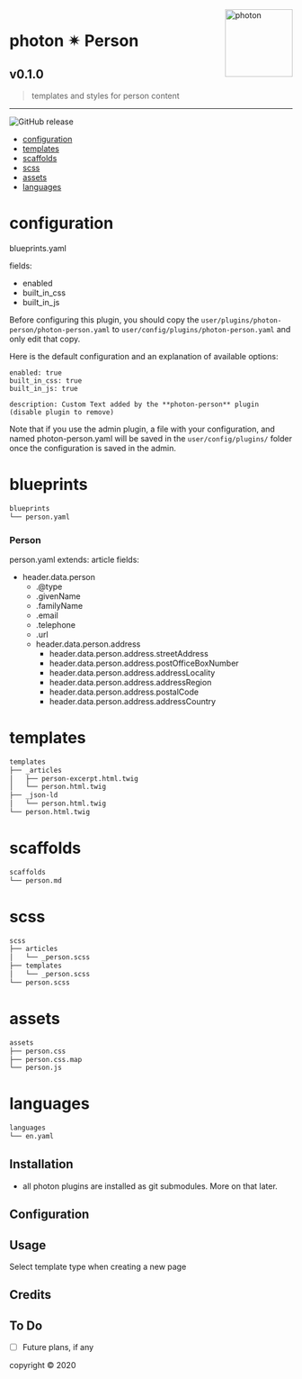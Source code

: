 <a href="https://photon-platform.net/">
    <img src="https://photon-platform.net/user/images/photon-logo-banner.png" alt="photon" title="photon" align="right" height="120" />
</a>


# photon ✴ Person

## v0.1.0
> templates and styles for person content

---

![GitHub release](https://img.shields.io/github/v/tag/photon-platform/grav-theme-photon)

- [configuration](#configuration)
- [templates](#templates)
- [scaffolds](#scaffolds)
- [scss](#scss)
- [assets](#assets)
- [languages](#languages)

# configuration
blueprints.yaml

fields:
- enabled
- built_in_css
- built_in_js

Before configuring this plugin, you should copy the `user/plugins/photon-person/photon-person.yaml` to `user/config/plugins/photon-person.yaml` and only edit that copy.

Here is the default configuration and an explanation of available options:

```
enabled: true
built_in_css: true
built_in_js: true

description: Custom Text added by the **photon-person** plugin (disable plugin to remove)
```

Note that if you use the admin plugin, a file with your configuration, and named photon-person.yaml will be saved in the `user/config/plugins/` folder once the configuration is saved in the admin.


# blueprints

```sh
blueprints
└── person.yaml
```

### Person
person.yaml
extends: article
fields:
- header.data.person
  - .@type
  - .givenName
  - .familyName
  - .email
  - .telephone
  - .url
  - header.data.person.address
    - header.data.person.address.streetAddress
    - header.data.person.address.postOfficeBoxNumber
    - header.data.person.address.addressLocality
    - header.data.person.address.addressRegion
    - header.data.person.address.postalCode
    - header.data.person.address.addressCountry

# templates

```sh
templates
├── _articles
│   ├── person-excerpt.html.twig
│   └── person.html.twig
├── _json-ld
│   └── person.html.twig
└── person.html.twig
```

# scaffolds

```sh
scaffolds
└── person.md
```

# scss

```sh
scss
├── articles
│   └── _person.scss
├── templates
│   └── _person.scss
└── person.scss
```

# assets

```sh
assets
├── person.css
├── person.css.map
└── person.js
```

# languages

```sh
languages
└── en.yaml
```


## Installation

- all photon plugins are installed as git submodules. More on that later.



## Configuration


## Usage

Select template type when creating a new page

## Credits


## To Do

- [ ] Future plans, if any


copyright &copy; 2020
